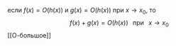если $f(x) = O(h(x))$ и $g(x) = O(h(x))$ при $x\to x_{0}$, то 
$$
f(x)+g(x) = O(h(x)) \;\;\;\text{при}\;\;\;x\to x_{0}
$$
[[О-большое]]
